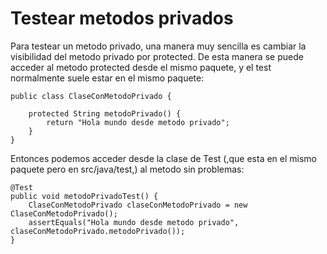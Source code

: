 # Testear metodos privados
Para testear un metodo privado, una manera muy sencilla es cambiar la visibilidad del metodo privado por protected. De esta manera se puede acceder al metodo protected desde el mismo paquete, y el test normalmente suele estar en el mismo paquete:

    public class ClaseConMetodoPrivado {

        protected String metodoPrivado() {
            return "Hola mundo desde metodo privado";
        }
    }

Entonces podemos acceder desde la clase de Test (,que esta en el mismo paquete pero en src/java/test,) al metodo sin problemas:

    @Test
    public void metodoPrivadoTest() {
        ClaseConMetodoPrivado claseConMetodoPrivado = new ClaseConMetodoPrivado();
        assertEquals("Hola mundo desde metodo privado", claseConMetodoPrivado.metodoPrivado()); 
    }
